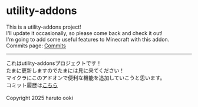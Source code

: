 # utility-addons
This is a utility-addons project!
<br>
I'll update it occasionally, so please come back and check it out!
<br>
I'm going to add some useful features to Minecraft with this addon.
<br>
Commits page: [Commits](https://github.com/haruto-ooki/utility-addons/commits/main)
***
これはutility-addonsプロジェクトです！
<br>
たまに更新しますのでたまには見に来てください！
<br>
マイクラにこのアドオンで便利な機能を追加していこうと思います。
<br>
コミット履歴は[こちら](https://github.com/haruto-ooki/utility-addons/commits/main)
<br>
<br>
Copyright 2025 haruto ooki